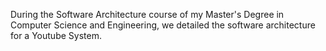 During the Software Architecture course of my Master's Degree in Computer Science and Engineering, we detailed the software architecture for a Youtube System.
